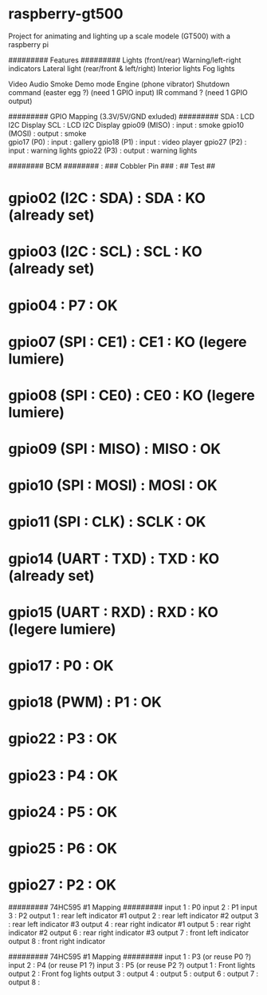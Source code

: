 # raspberry-gt500
Project for animating and lighting up a scale modele (GT500) with a raspberry pi

######### Features #########
Lights (front/rear)
Warning/left-right indicators
Lateral light (rear/front & left/right)
Interior lights
Fog lights

Video
Audio
Smoke
Demo mode
Engine (phone vibrator)
Shutdown command (easter egg ?) (need 1 GPIO input)
IR command ? (need 1 GPIO output)


######### GPIO Mapping (3.3V/5V/GND exluded) #########
SDA           : LCD I2C Display
SCL           : LCD I2C Display
gpio09 (MISO) : input  : smoke
gpio10 (MOSI) : output : smoke   
gpio17 (P0)   : input  : gallery
gpio18 (P1)   : input  : video player
gpio27 (P2)   : input  : warning lights
gpio22 (P3)   : output : warning lights

######## BCM ######## : ### Cobbler Pin ### : ## Test ##
# gpio02 (I2C : SDA)  : SDA                 : KO (already set)
# gpio03 (I2C : SCL)  : SCL                 : KO (already set)
# gpio04              : P7                  : OK
# gpio07 (SPI : CE1)  : CE1                 : KO (legere lumiere)
# gpio08 (SPI : CE0)  : CE0                 : KO (legere lumiere)
# gpio09 (SPI : MISO) : MISO                : OK
# gpio10 (SPI : MOSI) : MOSI                : OK
# gpio11 (SPI : CLK)  : SCLK                : OK
# gpio14 (UART : TXD) : TXD                 : KO (already set)
# gpio15 (UART : RXD) : RXD                 : KO (legere lumiere)
# gpio17              : P0                  : OK
# gpio18 (PWM)        : P1                  : OK
# gpio22              : P3                  : OK
# gpio23              : P4                  : OK
# gpio24              : P5                  : OK
# gpio25              : P6                  : OK
# gpio27              : P2                  : OK


######### 74HC595 #1 Mapping #########
input 1 : P0
input 2 : P1
input 3 : P2
output 1 : rear left indicator #1
output 2 : rear left indicator #2
output 3 : rear left indicator #3
output 4 : rear right indicator #1
output 5 : rear right indicator #2
output 6 : rear right indicator #3
output 7 : front left indicator
output 8 : front right indicator

######### 74HC595 #1 Mapping #########
input 1 : P3 (or reuse P0 ?)
input 2 : P4 (or reuse P1 ?)
input 3 : P5 (or reuse P2 ?)
output 1 : Front lights
output 2 : Front fog lights
output 3 : 
output 4 : 
output 5 : 
output 6 : 
output 7 : 
output 8 : 